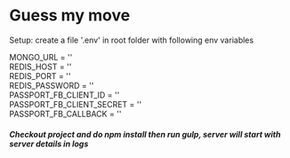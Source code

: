 # Guess my move
Setup:
create a file '.env' in root folder with following env variables

MONGO_URL = '' <br />
REDIS_HOST = '' <br />
REDIS_PORT = '' <br />
REDIS_PASSWORD = '' <br />
PASSPORT_FB_CLIENT_ID = '' <br />
PASSPORT_FB_CLIENT_SECRET = '' <br />
PASSPORT_FB_CALLBACK = '' <br />

<h5>
Checkout project and do npm install then run gulp, server will start with server details in logs
</h5>
